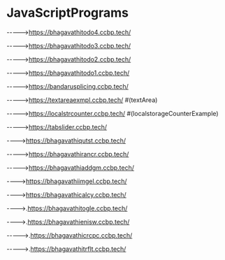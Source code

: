 # JavaScriptPrograms

----->https://bhagavathitodo4.ccbp.tech/

----->https://bhagavathitodo3.ccbp.tech/

----->https://bhagavathitodo2.ccbp.tech/

----->https://bhagavathitodo1.ccbp.tech/

----->https://bandarusplicing.ccbp.tech/

----->https://textareaexmpl.ccbp.tech/   #(textArea)

----->https://localstrcounter.ccbp.tech/  #(localstorageCounterExample)

----->https://tabslider.ccbp.tech/

---->https://bhagavathiqutst.ccbp.tech/

----->https://bhagavathirancr.ccbp.tech/

----->https://bhagavathiaddgm.ccbp.tech/

---->https://bhagavathiimgel.ccbp.tech/

---->https://bhagavathicalcy.ccbp.tech/

---->.https://bhagavathitogle.ccbp.tech/

---->.https://bhagavathienisw.ccbp.tech/


----->.https://bhagavathicrcpc.ccbp.tech/


----->.https://bhagavathitrflt.ccbp.tech/

